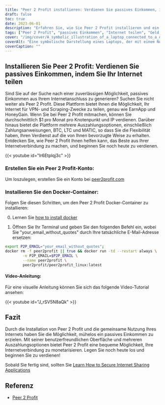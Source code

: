 ```yaml
---
title: "Peer 2 Profit installieren: Verdienen Sie passives Einkommen, indem Sie Ihr Internet teilen"
draft: false
toc: true
date: 2023-06-01
description: "Erfahren Sie, wie Sie Peer 2 Profit installieren und ein passives Einkommen erzielen können, indem Sie Ihre Internetverbindung für VPN- und Scraping-Zwecke freigeben, mit einem durchschnittlichen monatlichen Verdienst von $1 pro Knoten pro IP."
tags: ["Peer 2 Profit", "passives Einkommen", "Internet teilen", "Geld verdienen", "VPN", "Schaben", "online verdienen", "Auszahlungsoptionen", "Zahlungsanweisungen", "BTC", "LTC", "MATIC", "Docker-Container", "Installations-Tutorial", "Internetverbindung", "Ergebnis", "Geld verdienen", "Online-Einkommen", "Internet monetarisieren", "von zu Hause aus verdienen", "Netzwerk-Sharing", "vom Internet leben", "am Teilen verdienen", "mühelos verdienen", "das Ergebnis steigern", "mit VPN verdienen", "am Schaben verdienen", "verdienen von Peer 2 Profit", "Internet-Monetarisierung", "passive Einkommensbildung", "am Netzwerk-Sharing verdienen"]
cover: "/img/cover/A_symbolic_illustration_of_a_laptop_connected_to_a_network.png"
coverAlt: "Eine symbolische Darstellung eines Laptops, der mit einem Netz von miteinander verbundenen Knotenpunkten verbunden ist und das Konzept der gemeinsamen Nutzung des Internets zur Erzielung eines passiven Einkommens darstellt."
coverCaption: ""
---
```


## Installieren Sie Peer 2 Profit: Verdienen Sie passives Einkommen, indem Sie Ihr Internet teilen

Sind Sie auf der Suche nach einer zuverlässigen Möglichkeit, passives Einkommen aus Ihrem Internetanschluss zu generieren? Suchen Sie nicht weiter als Peer 2 Profit. Diese Plattform bietet Ihnen die Möglichkeit, Ihr Internet für VPN- und Scraping-Zwecke zu teilen, genau wie EarnApp und HoneyGain. Wenn Sie bei Peer 2 Profit mitmachen, können Sie durchschnittlich $1 pro Monat pro Knotenpunkt und IP verdienen. Darüber hinaus bietet die Plattform mehrere Auszahlungsoptionen, einschließlich Zahlungsanweisungen, BTC, LTC und MATIC, so dass Sie die Flexibilität haben, Ihren Verdienst auf die von Ihnen bevorzugte Weise zu erhalten. Entdecken Sie, wie Peer 2 Profit Ihnen helfen kann, das Beste aus Ihrer Internetverbindung zu machen, und beginnen Sie noch heute zu verdienen.

{{< youtube id="Ir6Etplqj3c" >}}

### Erstellen Sie ein Peer 2 Profit-Konto:
Um loszulegen, erstellen Sie ein Konto bei [peer2profit.com](https://peer2profit.com/)

### Installieren Sie den Docker-Container:
Folgen Sie diesen Schritten, um den Peer 2 Profit Docker-Container zu installieren:

0. Lernen Sie [how to install docker](https://simeononsecurity.ch/other/creating-profitable-low-powered-crypto-miners/#installing-docker)

1. Öffnen Sie Ihr Terminal und geben Sie den folgenden Befehl ein, wobei Sie "your_email_without_quotes" durch Ihre tatsächliche E-Mail-Adresse ersetzen:
```bash
export P2P_EMAIL="your_email_without_quotes";
docker rm -f peer2profit || true && docker run -td --restart always \
        -e P2P_EMAIL=$P2P_EMAIL \
        --name peer2profit \
        peer2profit/peer2profit_linux:latest
```

#### Video-Anleitung:
Für eine visuelle Anleitung können Sie sich das folgende Video-Tutorial ansehen:

{{< youtube id="J_rSV5N8aQk" >}}

## Fazit
Durch die Installation von Peer 2 Profit und die gemeinsame Nutzung Ihres Internets haben Sie die Möglichkeit, mühelos ein passives Einkommen zu erzielen. Mit seiner benutzerfreundlichen Oberfläche und mehreren Auszahlungsoptionen bietet Peer 2 Profit eine bequeme Möglichkeit, Ihre Internetverbindung zu monetarisieren. Legen Sie noch heute los und beginnen Sie zu verdienen!

Sobald Sie fertig sind, sollten Sie [Learn How to Secure Internet Sharing Applications](https://simeononsecurity.ch/other/how-to-secure-internet-sharing-applications/)

## Referenz
- [Peer 2 Profit](https://peer2profit.com/)